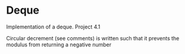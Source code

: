 # Deque
Implementation of a deque. Project 4.1

Circular decrement (see comments) is written such that it prevents the modulus from returning a negative number
